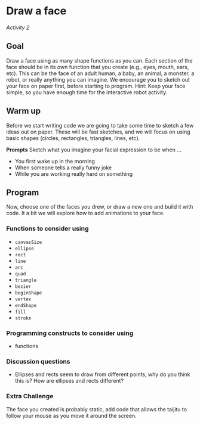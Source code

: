 # Draw a face
_Activity 2_

## Goal
Draw a face using as many shape functions as you can. Each section of the face should be in its own function that you create (e.g., eyes, mouth, ears, etc). This can be the face of an adult human, a baby, an animal, a monster, a robot, or really anything you can imagine. We encourage you to sketch out your face on paper first, before starting to program. Hint: Keep your face simple, so you have enough time for the interactive robot activity.

## Warm up
Before we start writing code we are going to take some time to sketch a few ideas out on paper. These will be fast sketches, and we will focus on using basic shapes (circles, rectangles, triangles, lines, etc).

__Prompts__
Sketch what you imagine your facial expression to be when ...
* You first wake up in the morning
* When someone tells a really funny joke
* While you are working really hard on something

## Program
Now, choose one of the faces you drew, or draw a new one and build it with code. It a bit we will explore how to add animations to your face.

### Functions to consider using
* `canvasSize`
* `ellipse`
* `rect`
* `line`
* `arc`
* `quad`
* `triangle`
* `bezier`
* `beginShape`
* `vertex`
* `endShape`
* `fill`
* `stroke`

### Programming constructs to consider using
* functions

### Discussion questions
* Ellipses and rects seem to draw from different points, why do you think this is? How are ellipses and rects different?

### Extra Challenge
The face you created is probably static, add code that allows the taijitu to follow your mouse as you move it around the screen.
